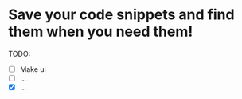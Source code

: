# Save your code snippets and find them when you need them!

TODO:

- [ ] Make ui
- [ ] ...
- [x] ...